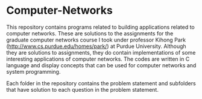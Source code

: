 # Computer-Networks
This repository contains programs related to building applications related to computer networks. 
These are solutions to the assignments for the graduate computer networks course I took under professor Kihong Park (http://www.cs.purdue.edu/homes/park/) at Purdue University.
Although they are solutions to assignments, they do contain implementations of some interesting applications of computer networks.
The codes are written in C language and display concepts that can be used for computer networks and system programming.

Each folder in the repository contains the problem statement and subfolders that have solution to each question in the problem statement.
